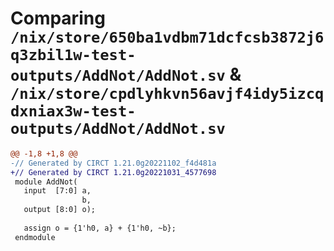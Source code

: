 # Comparing `/nix/store/650ba1vdbm71dcfcsb3872j6q3zbil1w-test-outputs/AddNot/AddNot.sv` & `/nix/store/cpdlyhkvn56avjf4idy5izcqdxniax3w-test-outputs/AddNot/AddNot.sv`

```diff
@@ -1,8 +1,8 @@
-// Generated by CIRCT 1.21.0g20221102_f4d481a
+// Generated by CIRCT 1.21.0g20221031_4577698
 module AddNot(
   input  [7:0] a,
                b,
   output [8:0] o);
 
   assign o = {1'h0, a} + {1'h0, ~b};
 endmodule
```

